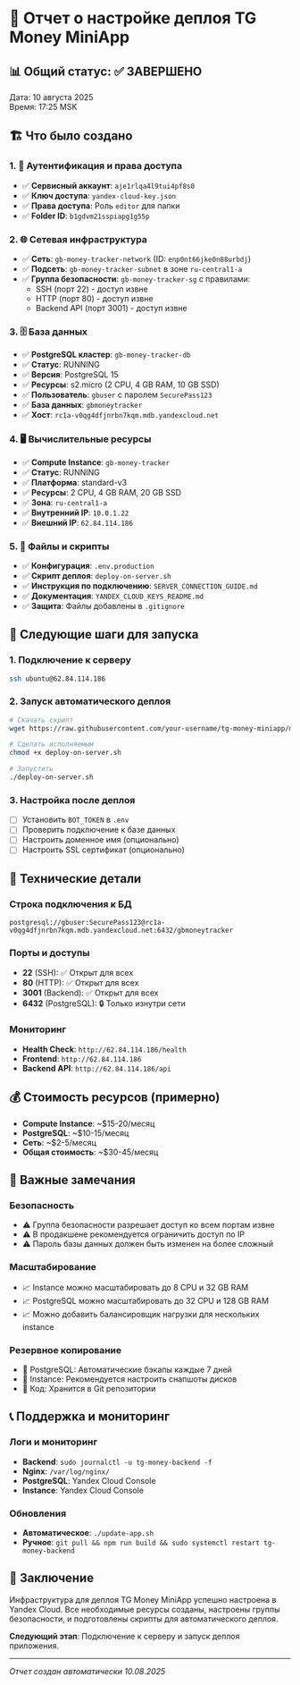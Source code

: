 # 🎯 Отчет о настройке деплоя TG Money MiniApp

## 📊 Общий статус: ✅ ЗАВЕРШЕНО

Дата: 10 августа 2025  
Время: 17:25 MSK  

## 🏗️ Что было создано

### 1. 🔑 Аутентификация и права доступа
- ✅ **Сервисный аккаунт**: `aje1rlqa4l9tui4pf8s0`
- ✅ **Ключ доступа**: `yandex-cloud-key.json`
- ✅ **Права доступа**: Роль `editor` для папки
- ✅ **Folder ID**: `b1gdvm21sspiapg1g55p`

### 2. 🌐 Сетевая инфраструктура
- ✅ **Сеть**: `gb-money-tracker-network` (ID: `enp0nt66jke0n88urbdj`)
- ✅ **Подсеть**: `gb-money-tracker-subnet` в зоне `ru-central1-a`
- ✅ **Группа безопасности**: `gb-money-tracker-sg` с правилами:
  - SSH (порт 22) - доступ извне
  - HTTP (порт 80) - доступ извне
  - Backend API (порт 3001) - доступ извне

### 3. 🗄️ База данных
- ✅ **PostgreSQL кластер**: `gb-money-tracker-db`
- ✅ **Статус**: RUNNING
- ✅ **Версия**: PostgreSQL 15
- ✅ **Ресурсы**: s2.micro (2 CPU, 4 GB RAM, 10 GB SSD)
- ✅ **Пользователь**: `gbuser` с паролем `SecurePass123`
- ✅ **База данных**: `gbmoneytracker`
- ✅ **Хост**: `rc1a-v0qg4dfjnrbn7kqm.mdb.yandexcloud.net`

### 4. 🖥️ Вычислительные ресурсы
- ✅ **Compute Instance**: `gb-money-tracker`
- ✅ **Статус**: RUNNING
- ✅ **Платформа**: standard-v3
- ✅ **Ресурсы**: 2 CPU, 4 GB RAM, 20 GB SSD
- ✅ **Зона**: `ru-central1-a`
- ✅ **Внутренний IP**: `10.0.1.22`
- ✅ **Внешний IP**: `62.84.114.186`

### 5. 📁 Файлы и скрипты
- ✅ **Конфигурация**: `.env.production`
- ✅ **Скрипт деплоя**: `deploy-on-server.sh`
- ✅ **Инструкция по подключению**: `SERVER_CONNECTION_GUIDE.md`
- ✅ **Документация**: `YANDEX_CLOUD_KEYS_README.md`
- ✅ **Защита**: Файлы добавлены в `.gitignore`

## 🚀 Следующие шаги для запуска

### 1. Подключение к серверу
```bash
ssh ubuntu@62.84.114.186
```

### 2. Запуск автоматического деплоя
```bash
# Скачать скрипт
wget https://raw.githubusercontent.com/your-username/tg-money-miniapp/master/deploy-on-server.sh

# Сделать исполняемым
chmod +x deploy-on-server.sh

# Запустить
./deploy-on-server.sh
```

### 3. Настройка после деплоя
- [ ] Установить `BOT_TOKEN` в `.env`
- [ ] Проверить подключение к базе данных
- [ ] Настроить доменное имя (опционально)
- [ ] Настроить SSL сертификат (опционально)

## 🔧 Технические детали

### Строка подключения к БД
```
postgresql://gbuser:SecurePass123@rc1a-v0qg4dfjnrbn7kqm.mdb.yandexcloud.net:6432/gbmoneytracker
```

### Порты и доступы
- **22** (SSH): ✅ Открыт для всех
- **80** (HTTP): ✅ Открыт для всех
- **3001** (Backend): ✅ Открыт для всех
- **6432** (PostgreSQL): 🔒 Только изнутри сети

### Мониторинг
- **Health Check**: `http://62.84.114.186/health`
- **Frontend**: `http://62.84.114.186`
- **Backend API**: `http://62.84.114.186/api`

## 💰 Стоимость ресурсов (примерно)

- **Compute Instance**: ~$15-20/месяц
- **PostgreSQL**: ~$10-15/месяц
- **Сеть**: ~$2-5/месяц
- **Общая стоимость**: ~$30-45/месяц

## 🚨 Важные замечания

### Безопасность
- ⚠️ Группа безопасности разрешает доступ ко всем портам извне
- ⚠️ В продакшене рекомендуется ограничить доступ по IP
- ⚠️ Пароль базы данных должен быть изменен на более сложный

### Масштабирование
- 📈 Instance можно масштабировать до 8 CPU и 32 GB RAM
- 📈 PostgreSQL можно масштабировать до 32 CPU и 128 GB RAM
- 📈 Можно добавить балансировщик нагрузки для нескольких instance

### Резервное копирование
- 💾 PostgreSQL: Автоматические бэкапы каждые 7 дней
- 💾 Instance: Рекомендуется настроить снапшоты дисков
- 💾 Код: Хранится в Git репозитории

## 📞 Поддержка и мониторинг

### Логи и мониторинг
- **Backend**: `sudo journalctl -u tg-money-backend -f`
- **Nginx**: `/var/log/nginx/`
- **PostgreSQL**: Yandex Cloud Console
- **Instance**: Yandex Cloud Console

### Обновления
- **Автоматическое**: `./update-app.sh`
- **Ручное**: `git pull && npm run build && sudo systemctl restart tg-money-backend`

## 🎉 Заключение

Инфраструктура для деплоя TG Money MiniApp успешно настроена в Yandex Cloud. Все необходимые ресурсы созданы, настроены группы безопасности, и подготовлены скрипты для автоматического деплоя.

**Следующий этап**: Подключение к серверу и запуск деплоя приложения.

---
*Отчет создан автоматически 10.08.2025*
